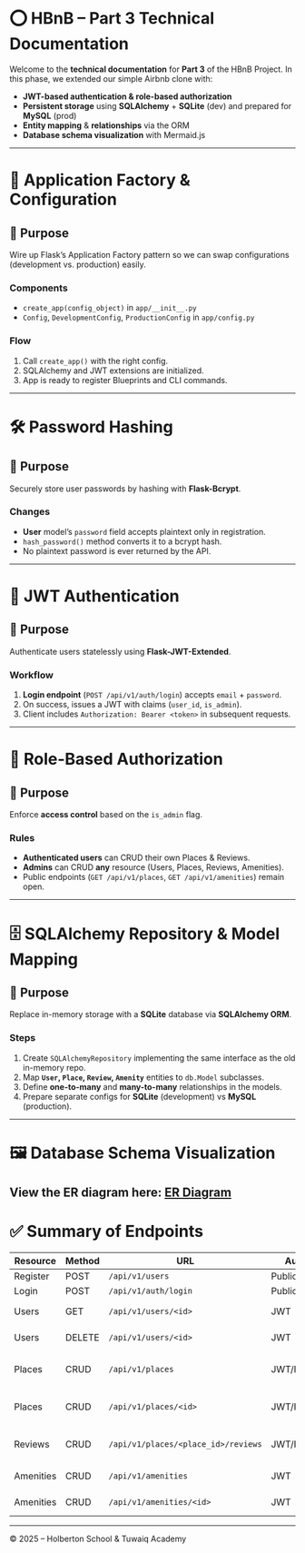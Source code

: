 # ⭕ HBnB – Part 3 Technical Documentation

Welcome to the **technical documentation** for **Part 3** of the HBnB Project. In this phase, we extended our simple Airbnb clone with:

- **JWT-based authentication & role-based authorization**  
- **Persistent storage** using **SQLAlchemy** + **SQLite** (dev) and prepared for **MySQL** (prod)  
- **Entity mapping** & **relationships** via the ORM  
- **Database schema visualization** with Mermaid.js  

---

# 🚩 Application Factory & Configuration

## 🔶 Purpose  
Wire up Flask’s Application Factory pattern so we can swap configurations (development vs. production) easily.

### Components  
- `create_app(config_object)` in `app/__init__.py`  
- `Config`, `DevelopmentConfig`, `ProductionConfig` in `app/config.py`  

### Flow  
1. Call `create_app()` with the right config.  
2. SQLAlchemy and JWT extensions are initialized.  
3. App is ready to register Blueprints and CLI commands.

---

# 🛠️ Password Hashing

## 🔶 Purpose  
Securely store user passwords by hashing with **Flask-Bcrypt**.

### Changes  
- **User** model’s `password` field accepts plaintext only in registration.  
- `hash_password()` method converts it to a bcrypt hash.  
- No plaintext password is ever returned by the API.

---

# 🔐 JWT Authentication

## 🔶 Purpose  
Authenticate users statelessly using **Flask-JWT-Extended**.

### Workflow  
1. **Login endpoint** (`POST /api/v1/auth/login`) accepts `email` + `password`.  
2. On success, issues a JWT with claims (`user_id`, `is_admin`).  
3. Client includes `Authorization: Bearer <token>` in subsequent requests.

---

# 👮 Role-Based Authorization

## 🔶 Purpose  
Enforce **access control** based on the `is_admin` flag.

### Rules  
- **Authenticated users** can CRUD their own Places & Reviews.  
- **Admins** can CRUD **any** resource (Users, Places, Reviews, Amenities).  
- Public endpoints (`GET /api/v1/places`, `GET /api/v1/amenities`) remain open.

---

# 🗄️ SQLAlchemy Repository & Model Mapping

## 🔶 Purpose  
Replace in-memory storage with a **SQLite** database via **SQLAlchemy ORM**.

### Steps  
1. Create `SQLAlchemyRepository` implementing the same interface as the old in-memory repo.  
2. Map **`User`, `Place`, `Review`, `Amenity`** entities to `db.Model` subclasses.  
3. Define **one-to-many** and **many-to-many** relationships in the models.  
4. Prepare separate configs for **SQLite** (development) vs **MySQL** (production).

---

# 🖼️ Database Schema Visualization


View the ER diagram here: [ER Diagram](./er_diagram.mmd)
---

# ✅ Summary of Endpoints

| Resource   | Method | URL                             | Auth       | Roles           |
| ---------- | ------ | ------------------------------- | ---------- | --------------- |
| Register   | POST   | `/api/v1/users`                 | Public     | —               |
| Login      | POST   | `/api/v1/auth/login`            | Public     | —               |
| Users      | GET    | `/api/v1/users/<id>`            | JWT        | Admin only      |
| Users      | DELETE | `/api/v1/users/<id>`            | JWT        | Admin only      |
| Places     | CRUD   | `/api/v1/places`                | JWT/Public | Owner / Admin   |
| Places     | CRUD   | `/api/v1/places/<id>`           | JWT/Public | Owner / Admin   |
| Reviews    | CRUD   | `/api/v1/places/<place_id>/reviews` | JWT/Public | Owner / Admin   |
| Amenities  | CRUD   | `/api/v1/amenities`             | JWT        | Admin only      |
| Amenities  | CRUD   | `/api/v1/amenities/<id>`        | JWT        | Admin only      |

---

© 2025 – Holberton School & Tuwaiq Academy  
